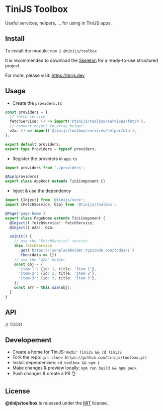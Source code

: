 # TiniJS Toolbox

Useful services, helpers, ... for using in TiniJS apps.

## Install

To install the module: `npm i @tinijs/toolbox`

It is recommended to download the [Skeleton](https://github.com/tinijs/skeleton) for a ready-to-use structured project.

For more, please visit: <https://tinijs.dev>

## Usage

- Create the `providers.ts`

```ts
const providers = {
  // fetch service
  fetchService: () => import('@tinijs/toolbox/services/fetch'),
  // convert object to array helper
  o2a: () => import('@tinijs/toolbox/services/helper/o2a'),
};

export default providers;
export type Providers = typeof providers;
```

- Register the providers in `app.ts`

```ts
import providers from './providers';

@App(providers)
export class AppRoot extends TiniComponent {}
```

- Inject & use the dependency

```ts
import {Inject} from '@tinijs/core';
import {FetchService, O2a} from '@tinijs/toolbox';

@Page('page-home')
export class PageHome extends TiniComponent {
  @Inject() fetchService!: FetchService;
  @Inject() o2a!: O2a;

  onInit() {
    // use the "FetchService" service
    this.fetchService
      .get('https://jsonplaceholder.typicode.com/todos/1')
      .then(data => {})
    // use the "o2a" helper
    const obj = {
      'item-1': {id: 1, title: 'Item 1'},
      'item-2': {id: 2, title: 'Item 2'},
      'item-3': {id: 3, title: 'Item 3'},
    };
    const arr = this.o2a(obj);
  }
}
```

## API

// TODO

## Developement

- Create a home for TiniJS: `mkdir TiniJS && cd TiniJS`
- Fork the repo: `git clone https://github.com/tinijs/toolbox.git`
- Install dependencies: `cd toolbox && npm i`
- Make changes & preview locally: `npm run build && npm pack`
- Push changes & create a PR 👌

## License

**@tinijs/toolbox** is released under the [MIT](https://github.com/tinijs/toolbox/blob/master/LICENSE) license.
